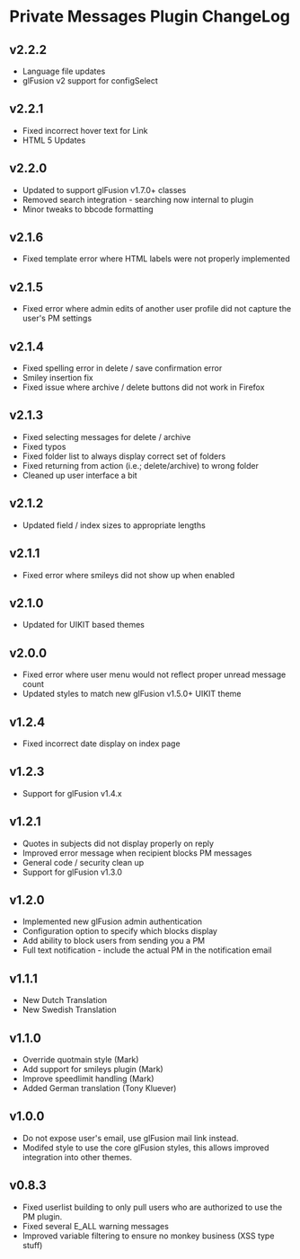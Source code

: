 # Private Messages Plugin ChangeLog

## v2.2.2

- Language file updates
- glFusion v2 support for configSelect

## v2.2.1

- Fixed incorrect hover text for Link
- HTML 5 Updates

## v2.2.0

- Updated to support glFusion v1.7.0+ classes
- Removed search integration - searching now internal to plugin
- Minor tweaks to bbcode formatting

## v2.1.6

- Fixed template error where HTML labels were not properly implemented

## v2.1.5

- Fixed error where admin edits of another user profile did not capture the user's PM settings

## v2.1.4

- Fixed spelling error in delete / save confirmation error
- Smiley insertion fix
- Fixed issue where archive / delete buttons did not work in Firefox

## v2.1.3

- Fixed selecting messages for delete / archive
- Fixed typos
- Fixed folder list to always display correct set of folders
- Fixed returning from action (i.e.; delete/archive) to wrong folder
- Cleaned up user interface a bit

## v2.1.2

- Updated field / index sizes to appropriate lengths

## v2.1.1

- Fixed error where smileys did not show up when enabled

## v2.1.0

- Updated for UIKIT based themes

## v2.0.0

- Fixed error where user menu would not reflect proper unread message count
- Updated styles to match new glFusion v1.5.0+ UIKIT theme

## v1.2.4

- Fixed incorrect date display on index page

## v1.2.3

- Support for glFusion v1.4.x

## v1.2.1

- Quotes in subjects did not display properly on reply
- Improved error message when recipient blocks PM messages
- General code / security clean up
- Support for glFusion v1.3.0

## v1.2.0

- Implemented new glFusion admin authentication
- Configuration option to specify which blocks display
- Add ability to block users from sending you a PM
- Full text notification - include the actual PM in the notification email

## v1.1.1

- New Dutch Translation
- New Swedish Translation

## v1.1.0

- Override quotmain style (Mark)
- Add support for smileys plugin (Mark)
- Improve speedlimit handling (Mark)
- Added German translation (Tony Kluever)

## v1.0.0

- Do not expose user's email, use glFusion mail link instead.
- Modifed style to use the core glFusion styles, this allows improved integration into other themes.

## v0.8.3

- Fixed userlist building to only pull users who are authorized to use the PM plugin.
- Fixed several E_ALL warning messages
- Improved variable filtering to ensure no monkey business (XSS type stuff)
